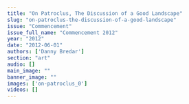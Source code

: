 ```yaml
---
title: "On Patroclus, The Discussion of a Good Landscape"
slug: "on-patroclus-the-discussion-of-a-good-landscape"
issue: "Commencement"
issue_full_name: "Commencement 2012"
year: "2012"
date: "2012-06-01"
authors: ['Danny Bredar']
section: "art"
audio: []
main_image: ""
banner_image: ""
images: ['on-patroclus_0']
videos: []
---
```

